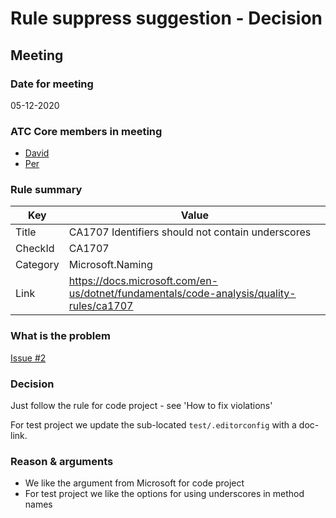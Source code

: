 # Rule suppress suggestion - Decision

## Meeting

### Date for meeting
05-12-2020

### ATC Core members in meeting
* [David](https://github.com/orgs/atc-net/people/davidkallesen)
* [Per](https://github.com/orgs/atc-net/people/perkops)

### Rule summary
| Key         | Value |
| ----------- |------------------------------------------------|
| Title       | CA1707 Identifiers should not contain underscores |
| CheckId     | CA1707 |
| Category    | Microsoft.Naming |
| Link        | https://docs.microsoft.com/en-us/dotnet/fundamentals/code-analysis/quality-rules/ca1707 |

### What is the problem
[Issue #2](https://github.com/atc-net/atc-coding-rules/issues/2)

### Decision
Just follow the rule for code project - see 'How to fix violations'

For test project we update the sub-located `test/.editorconfig` with a doc-link.

### Reason & arguments
* We like the argument from Microsoft for code project
* For test project we like the options for using underscores in method names

